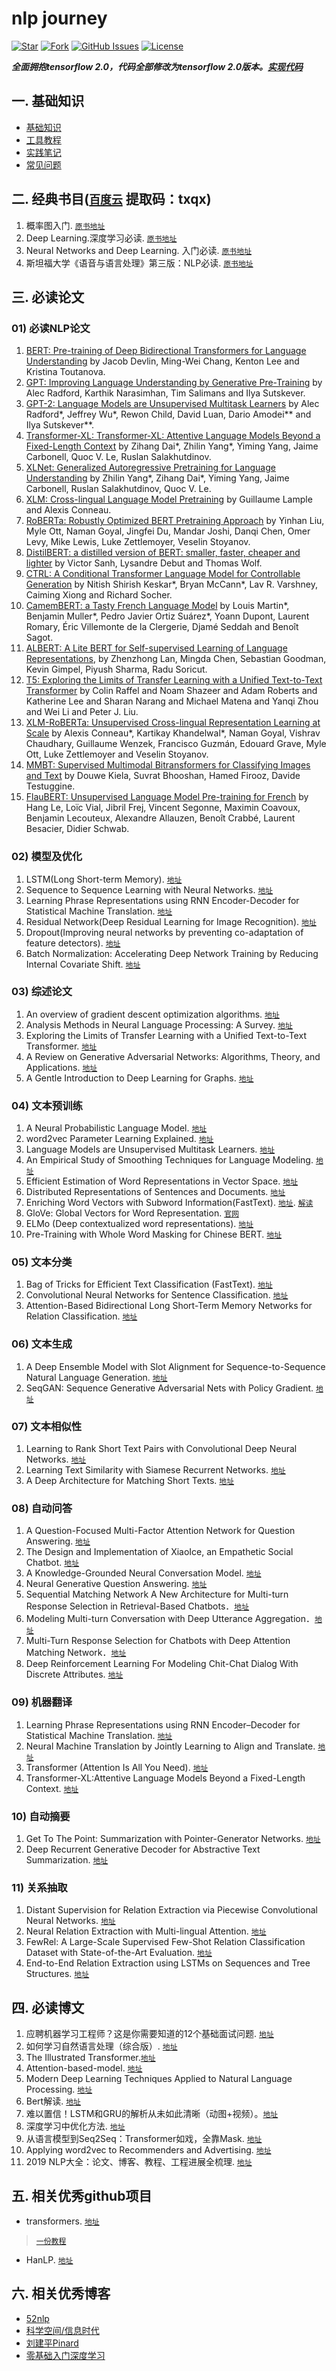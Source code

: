 # nlp journey

[![Star](https://img.shields.io/github/stars/msgi/nlp-journey?color=success)](https://github.com/msgi/nlp-journey/)
[![Fork](https://img.shields.io/github/forks/msgi/nlp-journey)](https://github.com/msgi/nlp-journey/fork)
[![GitHub Issues](https://img.shields.io/github/issues/msgi/nlp-journey?color=success)](https://github.com/msgi/nlp-journey/issues)
[![License](https://img.shields.io/badge/license-Apache%202-blue)](https://github.com/msgi/nlp-journey)

***全面拥抱tensorflow 2.0，代码全部修改为tensorflow 2.0版本。[实现代码](smartnlp/)***

## 一. 基础知识

* [基础知识](docs/basic.md)
* [工具教程](tutorials/)
* [实践笔记](docs/notes.md)
* [常见问题](docs/fq.md)


## 二. 经典书目([`百度云`](https://pan.baidu.com/s/14z5SnM28guarUZfZihdTPw) 提取码：txqx)

1. 概率图入门. [`原书地址`](https://stat.ethz.ch/~maathuis/papers/Handbook.pdf)
2. Deep Learning.深度学习必读. [`原书地址`](https://www.deeplearningbook.org/)
3. Neural Networks and Deep Learning. 入门必读. [`原书地址`](http://neuralnetworksanddeeplearning.com/)
4. 斯坦福大学《语音与语言处理》第三版：NLP必读. [`原书地址`](http://web.stanford.edu/~jurafsky/slp3/ed3book.pdf)

## 三. 必读论文

### 01) 必读NLP论文

1. [BERT: Pre-training of Deep Bidirectional Transformers for Language Understanding](https://arxiv.org/abs/1810.04805) by Jacob Devlin, Ming-Wei Chang, Kenton Lee and Kristina Toutanova.
2. [GPT: Improving Language Understanding by Generative Pre-Training](https://blog.openai.com/language-unsupervised/) by Alec Radford, Karthik Narasimhan, Tim Salimans and Ilya Sutskever.
3. [GPT-2: Language Models are Unsupervised Multitask Learners](https://blog.openai.com/better-language-models/) by Alec Radford*, Jeffrey Wu*, Rewon Child, David Luan, Dario Amodei** and Ilya Sutskever**.
4. [Transformer-XL: Transformer-XL: Attentive Language Models Beyond a Fixed-Length Context](https://arxiv.org/abs/1901.02860) by Zihang Dai*, Zhilin Yang*, Yiming Yang, Jaime Carbonell, Quoc V. Le, Ruslan Salakhutdinov.
5. [​XLNet: Generalized Autoregressive Pretraining for Language Understanding](https://arxiv.org/abs/1906.08237) by Zhilin Yang*, Zihang Dai*, Yiming Yang, Jaime Carbonell, Ruslan Salakhutdinov, Quoc V. Le.
6. [XLM: Cross-lingual Language Model Pretraining](https://arxiv.org/abs/1901.07291) by Guillaume Lample and Alexis Conneau.
7. [RoBERTa: Robustly Optimized BERT Pretraining Approach](https://arxiv.org/abs/1907.11692) by Yinhan Liu, Myle Ott, Naman Goyal, Jingfei Du, Mandar Joshi, Danqi Chen, Omer Levy, Mike Lewis, Luke Zettlemoyer, Veselin Stoyanov.
8. [DistilBERT: a distilled version of BERT: smaller, faster, cheaper and lighter](https://arxiv.org/abs/1910.01108) by Victor Sanh, Lysandre Debut and Thomas Wolf. 
9. [CTRL: A Conditional Transformer Language Model for Controllable Generation](https://arxiv.org/abs/1909.05858) by Nitish Shirish Keskar*, Bryan McCann*, Lav R. Varshney, Caiming Xiong and Richard Socher.
10. [CamemBERT: a Tasty French Language Model](https://arxiv.org/abs/1911.03894) by Louis Martin*, Benjamin Muller*, Pedro Javier Ortiz Suárez*, Yoann Dupont, Laurent Romary, Éric Villemonte de la Clergerie, Djamé Seddah and Benoît Sagot.
11. [ALBERT: A Lite BERT for Self-supervised Learning of Language Representations](https://arxiv.org/abs/1909.11942), by Zhenzhong Lan, Mingda Chen, Sebastian Goodman, Kevin Gimpel, Piyush Sharma, Radu Soricut.
12. [T5: Exploring the Limits of Transfer Learning with a Unified Text-to-Text Transformer](https://arxiv.org/abs/1910.10683) by Colin Raffel and Noam Shazeer and Adam Roberts and Katherine Lee and Sharan Narang and Michael Matena and Yanqi Zhou and Wei Li and Peter J. Liu.
13. [XLM-RoBERTa: Unsupervised Cross-lingual Representation Learning at Scale](https://arxiv.org/abs/1911.02116) by Alexis Conneau*, Kartikay Khandelwal*, Naman Goyal, Vishrav Chaudhary, Guillaume Wenzek, Francisco Guzmán, Edouard Grave, Myle Ott, Luke Zettlemoyer and Veselin Stoyanov.
14. [MMBT: Supervised Multimodal Bitransformers for Classifying Images and Text](https://arxiv.org/pdf/1909.02950.pdf) by Douwe Kiela, Suvrat Bhooshan, Hamed Firooz, Davide Testuggine.
15. [FlauBERT: Unsupervised Language Model Pre-training for French](https://arxiv.org/abs/1912.05372) by Hang Le, Loïc Vial, Jibril Frej, Vincent Segonne, Maximin Coavoux, Benjamin Lecouteux, Alexandre Allauzen, Benoît Crabbé, Laurent Besacier, Didier Schwab.


### 02) 模型及优化

1. LSTM(Long Short-term Memory). [`地址`](http://www.bioinf.jku.at/publications/older/2604.pdf)
2. Sequence to Sequence Learning with Neural Networks. [`地址`](https://arxiv.org/pdf/1409.3215.pdf)
3. Learning Phrase Representations using RNN Encoder-Decoder for Statistical Machine Translation. [`地址`](https://arxiv.org/pdf/1406.1078.pdf)
4. Residual Network(Deep Residual Learning for Image Recognition). [`地址`](https://arxiv.org/pdf/1512.03385.pdf)
5. Dropout(Improving neural networks by preventing co-adaptation of feature detectors). [`地址`](https://arxiv.org/pdf/1207.0580.pdf)
6. Batch Normalization: Accelerating Deep Network Training by Reducing Internal Covariate Shift. [`地址`](https://arxiv.org/pdf/1502.03167.pdf)

### 03) 综述论文

1. An overview of gradient descent optimization algorithms. [`地址`](https://arxiv.org/pdf/1609.04747.pdf)
2. Analysis Methods in Neural Language Processing: A Survey. [`地址`](https://arxiv.org/pdf/1812.08951.pdf)
3. Exploring the Limits of Transfer Learning with a Unified Text-to-Text Transformer. [`地址`](https://arxiv.org/pdf/1910.10683.pdf)
4. A Review on Generative Adversarial Networks: Algorithms, Theory, and Applications. [`地址`](https://arxiv.org/pdf/2001.06937.pdf)
5. A Gentle Introduction to Deep Learning for Graphs. [`地址`](https://arxiv.org/pdf/1912.12693.pdf)

### 04) 文本预训练

1. A Neural Probabilistic Language Model. [`地址`](https://www.researchgate.net/publication/221618573_A_Neural_Probabilistic_Language_Model)
2. word2vec Parameter Learning Explained. [`地址`](https://arxiv.org/pdf/1411.2738.pdf)
3. Language Models are Unsupervised Multitask Learners. [`地址`](https://d4mucfpksywv.cloudfront.net/better-language-models/language-models.pdf)
4. An Empirical Study of Smoothing Techniques for Language Modeling. [`地址`](https://dash.harvard.edu/bitstream/handle/1/25104739/tr-10-98.pdf?sequence=1)
5. Efficient Estimation of Word Representations in Vector Space. [`地址`](https://arxiv.org/pdf/1301.3781.pdf)
6. Distributed Representations of Sentences and Documents. [`地址`](https://arxiv.org/pdf/1405.4053.pdf)
7. Enriching Word Vectors with Subword Information(FastText). [`地址`](https://arxiv.org/pdf/1607.04606.pdf). [`解读`](https://www.sohu.com/a/114464910_465975)
8. GloVe: Global Vectors for Word Representation. [`官网`](https://nlp.stanford.edu/projects/glove/)
9. ELMo (Deep contextualized word representations). [`地址`](https://arxiv.org/pdf/1802.05365.pdf)
10. Pre-Training with Whole Word Masking for Chinese BERT. [`地址`](https://arxiv.org/pdf/1906.08101.pdf)

### 05) 文本分类

1. Bag of Tricks for Efficient Text Classification (FastText). [`地址`](https://arxiv.org/pdf/1607.01759.pdf)
2. Convolutional Neural Networks for Sentence Classification. [`地址`](https://arxiv.org/pdf/1408.5882.pdf)
3. Attention-Based Bidirectional Long Short-Term Memory Networks for Relation Classification. [`地址`](http://www.aclweb.org/anthology/P16-2034)

### 06) 文本生成

1. A Deep Ensemble Model with Slot Alignment for Sequence-to-Sequence Natural Language Generation. [`地址`](https://arxiv.org/pdf/1805.06553.pdf)
2. SeqGAN: Sequence Generative Adversarial Nets with Policy Gradient. [`地址`](https://arxiv.org/pdf/1609.05473.pdf)

### 07) 文本相似性

1. Learning to Rank Short Text Pairs with Convolutional Deep Neural Networks. [`地址`](http://citeseerx.ist.psu.edu/viewdoc/download?doi=10.1.1.723.6492&rep=rep1&type=pdf)
2. Learning Text Similarity with Siamese Recurrent Networks. [`地址`](https://www.aclweb.org/anthology/W16-1617)
3. A Deep Architecture for Matching Short Texts. [`地址`](http://papers.nips.cc/paper/5019-a-deep-architecture-for-matching-short-texts.pdf)

### 08) 自动问答

1. A Question-Focused Multi-Factor Attention Network for Question Answering. [`地址`](https://arxiv.org/pdf/1801.08290.pdf)
2. The Design and Implementation of XiaoIce, an Empathetic Social Chatbot. [`地址`](https://arxiv.org/pdf/1812.08989.pdf)
3. A Knowledge-Grounded Neural Conversation Model. [`地址`](https://arxiv.org/pdf/1702.01932.pdf)
4. Neural Generative Question Answering. [`地址`](https://arxiv.org/pdf/1512.01337v1.pdf)
5. Sequential Matching Network A New Architecture for Multi-turn Response Selection in Retrieval-Based Chatbots．[`地址`](https://arxiv.org/abs/1612.01627)
6. Modeling Multi-turn Conversation with Deep Utterance Aggregation．[`地址`](https://arxiv.org/pdf/1806.09102.pdf)
7. Multi-Turn Response Selection for Chatbots with Deep Attention Matching Network．[`地址`](https://www.aclweb.org/anthology/P18-1103)
8. Deep Reinforcement Learning For Modeling Chit-Chat Dialog With Discrete Attributes. [`地址`](https://arxiv.org/pdf/1907.02848.pdf)

### 09) 机器翻译

1. Learning Phrase Representations using RNN Encoder–Decoder for Statistical Machine Translation. [`地址`](https://arxiv.org/pdf/1406.1078v3.pdf)
2. Neural Machine Translation by Jointly Learning to Align and Translate. [`地址`](https://arxiv.org/pdf/1409.0473.pdf)
3. Transformer (Attention Is All You Need). [`地址`](https://arxiv.org/pdf/1706.03762.pdf)
4. Transformer-XL:Attentive Language Models Beyond a Fixed-Length Context. [`地址`](https://arxiv.org/pdf/1901.02860.pdf)

### 10) 自动摘要

1. Get To The Point: Summarization with Pointer-Generator Networks. [`地址`](https://arxiv.org/pdf/1704.04368.pdf)
2. Deep Recurrent Generative Decoder for Abstractive Text Summarization. [`地址`](https://aclweb.org/anthology/D17-1222)

### 11) 关系抽取

1. Distant Supervision for Relation Extraction via Piecewise Convolutional Neural Networks. [`地址`](https://www.aclweb.org/anthology/D15-1203)
2. Neural Relation Extraction with Multi-lingual Attention. [`地址`](https://www.aclweb.org/anthology/P17-1004)
3. FewRel: A Large-Scale Supervised Few-Shot Relation Classification Dataset with State-of-the-Art Evaluation. [`地址`](https://aclweb.org/anthology/D18-1514)
4. End-to-End Relation Extraction using LSTMs on Sequences and Tree Structures. [`地址`](https://www.aclweb.org/anthology/P16-1105)

## 四. 必读博文

1. 应聘机器学习工程师？这是你需要知道的12个基础面试问题. [`地址`](https://www.jiqizhixin.com/articles/2020-01-06-9)
2. 如何学习自然语言处理（综合版）. [`地址`](https://mp.weixin.qq.com/s/lJYp4hUZVsp-Uj-5NqoaYQ)
3. The Illustrated Transformer.[`地址`](https://jalammar.github.io/illustrated-transformer/)
4. Attention-based-model. [`地址`](http://www.wildml.com/2016/01/attention-and-memory-in-deep-learning-and-nlp/)
5. Modern Deep Learning Techniques Applied to Natural Language Processing. [`地址`](https://nlpoverview.com/)
6. Bert解读. [`地址`](https://zhuanlan.zhihu.com/p/49271699)
7. 难以置信！LSTM和GRU的解析从未如此清晰（动图+视频）。[`地址`](https://blog.csdn.net/dqcfkyqdxym3f8rb0/article/details/82922386)
8. 深度学习中优化方法. [`地址`](https://blog.csdn.net/u012328159/article/details/80311892)
9. 从语言模型到Seq2Seq：Transformer如戏，全靠Mask. [`地址`](https://spaces.ac.cn/archives/6933)
10. Applying word2vec to Recommenders and Advertising. [`地址`](http://mccormickml.com/2018/06/15/applying-word2vec-to-recommenders-and-advertising/)
11. 2019 NLP大全：论文、博客、教程、工程进展全梳理. [`地址`](https://zhuanlan.zhihu.com/p/108442724)

## 五. 相关优秀github项目

* transformers. [`地址`](https://github.com/huggingface/transformers)

> [`一份教程`](https://rsilveira79.github.io/fermenting_gradients/machine_learning/nlp/pytorch/pytorch-transformer-squad/)

* HanLP. [`地址`](https://github.com/hankcs/HanLP)

## 六. 相关优秀博客

* [52nlp](http://www.52nlp.cn/)
* [科学空间/信息时代](https://kexue.fm/category/Big-Data)
* [刘建平Pinard](https://www.cnblogs.com/pinard/)
* [零基础入门深度学习](https://www.zybuluo.com/hanbingtao/note/433855)
